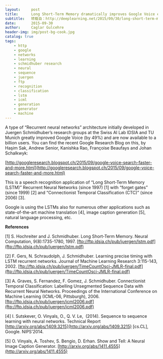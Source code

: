 ```yaml
---
layout:     post
title:      Long Short-Term Memory dramatically improves Google Voice etc – now available to a billion users
subtitle:   转载自：http://deeplearning.net/2015/09/30/long-short-term-memory-dramatically-improves-google-voice-etc-now-available-to-a-billion-users/
date:       2015-09-30
author:     Caglar Gulcehre
header-img: img/post-bg-cook.jpg
catalog: true
tags:
    - http
    - google
    - networks
    - learning
    - schmidhuber research
    - neural
    - sequence
    - juergen
    - ftp
    - recognition
    - classification
    - lstm
    - icml
    - generation
    - generator
    - machine
---
```


A type of “Recurrent neural networks” architecture initially developed in Juergen Schmidhuber’s research groups at the Swiss AI Lab IDSIA and TU Munich greatly improved Google Voice (by 49%) and are now available to a billion users. You can find the recent Google Research Blog on this, by Haşim Sak, Andrew Senior, Kanishka Rao, Françoise Beaufays and Johan Schalkwyk:

[http://googleresearch.blogspot.ch/2015/09/google-voice-search-faster-and-more.html](http://googleresearch.blogspot.ch/2015/09/google-voice-search-faster-and-more.html)

This is a speech recognition application of “Long Short-Term Memory (LSTM)” Recurrent Neural Networks (since 1997) [1] with “forget gates” (since 1999) [2] and “Connectionist Temporal Classification (CTC)” (since 2006) [3].

Google is using the LSTMs also for numerous other applications such as state-of-the-art machine translation [4], image caption generation [5], natural language processing, etc.

 **References**

[1] S. Hochreiter and J. Schmidhuber. Long Short-Term Memory. Neural Computation, 9(8):1735-1780, 1997. [ftp://ftp.idsia.ch/pub/juergen/lstm.pdf](ftp://ftp.idsia.ch/pub/juergen/lstm.pdf)

[2] F. Gers, N. Schraudolph, J. Schmidhuber. Learning precise timing with LSTM recurrent networks. Journal of Machine Learning Research 3:115-143, 2002. [ftp://ftp.idsia.ch/pub/juergen/TimeCountOsci-JMLR-final.pdf](ftp://ftp.idsia.ch/pub/juergen/TimeCountOsci-JMLR-final.pdf)

[3] A. Graves, S. Fernandez, F. Gomez, J. Schmidhuber. Connectionist Temporal Classification: Labelling Unsegmented Sequence Data with Recurrent Neural Networks. Proceedings of the International Conference on Machine Learning (ICML-06, Pittsburgh), 2006. [ftp://ftp.idsia.ch/pub/juergen/icml2006.pdf](ftp://ftp.idsia.ch/pub/juergen/icml2006.pdf)

[4] I. Sutskever, O. Vinyals, O., Q. V. Le,  (2014). Sequence to sequence learning with neural networks. Technical Report [http://arxiv.org/abs/1409.3215](http://arxiv.org/abs/1409.3215) [cs.CL], Google. NIPS’2014.

[5] O. Vinyals, A. Toshev, S. Bengio, D. Erhan. Show and Tell: A Neural Image Caption Generator. [http://arxiv.org/abs/1411.4555](http://arxiv.org/abs/1411.4555)
